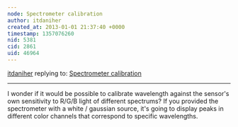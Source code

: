 ```yaml
---
node: Spectrometer calibration
author: itdaniher
created_at: 2013-01-01 21:37:40 +0000
timestamp: 1357076260
nid: 5381
cid: 2861
uid: 46964
---
```




[itdaniher](../profile/itdaniher) replying to: [Spectrometer calibration](../notes/wiebew/12-30-2012/spectrometer-calibration)

----
I wonder if it would be possible to calibrate wavelength against the sensor's own sensitivity to R/G/B light of different spectrums? If you provided the spectrometer with a white / gaussian source, it's going to display peaks in different color channels that correspond to specific wavelengths.